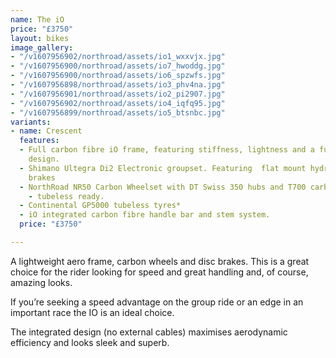 ```yaml
---
name: The iO
price: "£3750"
layout: bikes
image_gallery:
- "/v1607956902/northroad/assets/io1_wxxvjx.jpg"
- "/v1607956900/northroad/assets/io7_hwoddg.jpg"
- "/v1607956900/northroad/assets/io6_spzwfs.jpg"
- "/v1607956898/northroad/assets/io3_phv4na.jpg"
- "/v1607956901/northroad/assets/io2_pi2907.jpg"
- "/v1607956902/northroad/assets/io4_iqfq95.jpg"
- "/v1607956899/northroad/assets/io5_btsnbc.jpg"
variants:
- name: Crescent
  features:
  - Full carbon fibre iO frame, featuring stiffness, lightness and a fully integrated
    design.
  - Shimano Ultegra Di2 Electronic groupset. Featuring  flat mount hydraulic disc
    brakes
  - NorthRoad NR50 Carbon Wheelset with DT Swiss 350 hubs and T700 carbon fibre rims
    - tubeless ready.
  - Continental GP5000 tubeless tyres*
  - iO integrated carbon fibre handle bar and stem system.
  price: "£3750"

---
```

A lightweight aero frame, carbon wheels and disc brakes. This is a great choice for the rider looking for speed and great handling and, of course, amazing looks.

If you’re seeking a speed advantage on the group ride or an edge in an important race the IO is an ideal choice.

The integrated design (no external cables) maximises aerodynamic efficiency and looks sleek and superb.
